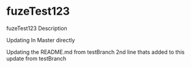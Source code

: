 # fuzeTest123
fuzeTest123 Description

Updating In Master directly

Updating the README.md from testBranch
2nd line thats added to this update from testBranch

